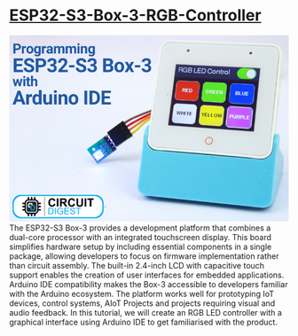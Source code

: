 # [ESP32-S3-Box-3-RGB-Controller](https://circuitdigest.com/microcontroller-projects)
<img src="https://github.com/Circuit-Digest/ESP32-S3-Box-3-RGB-Controller/blob/89f58882e5ceeec27662e0fcd4cacef5143a299b/Images/Title%20Image.png" width="" alt="alt_text" title="image_tooltip">
The ESP32-S3 Box-3 provides a development platform that combines a dual-core processor with an integrated touchscreen display. This board simplifies hardware setup by including essential components in a single package, allowing developers to focus on firmware implementation rather than circuit assembly. The built-in 2.4-inch LCD with capacitive touch support enables the creation of user interfaces for embedded applications. Arduino IDE compatibility makes the Box-3 accessible to developers familiar with the Arduino ecosystem. The platform works well for prototyping IoT devices, control systems, AIoT Projects and projects requiring visual and audio feedback.
In this tutorial, we will create an RGB LED controller with a graphical interface using Arduino IDE to get familiarised with the product. 
